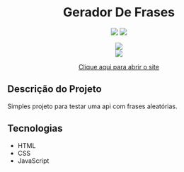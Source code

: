 <h1 align="center">Gerador De Frases</h1>
<p align="center">
  <img src="https://img.shields.io/github/license/ThiagosousaDEV/GeradorDeFrases">
  <img src="http://img.shields.io/static/v1?label=status&message=concluido&color=GREEN&style=flat"/>
</p>

<p align="center">
<img src="https://blogger.googleusercontent.com/img/a/AVvXsEjDKYR2LJh-jiip3JBg3JkKHwP9-Vc2OGoBvsvemSwGRoopL4GxhUX8iBUa8PJYEg6aJGFvNB9SaCHblOm1pE3-eaugIpS0IkrhtBPTM6L_8-44BbihMczkxJ9cqmOTUtXzmAHJxsBzae9qmw5HW3GW8efnYPrHYNzRHmE3sStrLqtSHylqAd2kRHo3LQ"><br>
<img src="https://blogger.googleusercontent.com/img/a/AVvXsEj2F99r9CHPmt9EjqJFoD4V7J6a3sQwnK1dEGnSCXHK9A1U4T9c5t1Vtsu6avq_OBNtkGj5fFBI_D2fwQB3O0DF-UJKpDfr4OGnYNo-MdFsV8udI1eS60gNoAg3BmHujOAQLkyUNCdgZmsco1C5JnS7pNw3E4mPHFrC5nAkENBGT5BInPxd1h28RK8GXw">
</p>
<p align="center">
  <a href="https://thiagosousadev.site/github/geradordefrases/" target="_blank">Clique aqui para abrir o site</a>
</p>

## Descrição do Projeto
Simples projeto para testar uma api com frases aleatórias.

## Tecnologias
- HTML
- CSS
- JavaScript